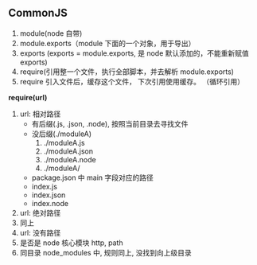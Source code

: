 ## CommonJS

1. module(node 自带)
2. module.exports（module 下面的一个对象，用于导出）
3. exports (exports = module.exports, 是 node 默认添加的，不能重新赋值 exports)
4. require(引用整一个文件，执行全部脚本，并去解析 module.exports)
5. require 引入文件后，缓存这个文件， 下次引用使用缓存。 （循环引用）

<strong>require(url)</strong>

1. url: 相对路径
   - 有后缀(.js, .json, .node), 按照当前目录去寻找文件
   - 没后缀(./moduleA)
     1. ./moduleA.js
     2. ./moduleA.json
     3. ./moduleA.node
     4. ./moduleA/
   - package.json 中 main 字段对应的路径
   - index.js
   - index.json
   - index.node
1. url: 绝对路径
1. 同上
1. url: 没有路径
1. 是否是 node 核心模块 http, path
1. 同目录 node_modules 中, 规则同上, 没找到向上级目录
